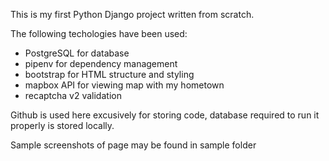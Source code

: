 This is my first Python Django project written from scratch.

The following techologies have been used:
- PostgreSQL for database
- pipenv for dependency management
- bootstrap for HTML structure and styling
- mapbox API for viewing map with my hometown
- recaptcha v2 validation

Github is used here excusively for storing code, database required to run it properly is stored locally.

Sample screenshots of page may be found in sample folder
